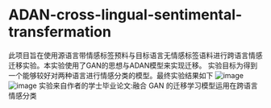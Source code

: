 # ADAN-cross-lingual-sentimental-transfermation
此项目旨在使用源语言带情感标签预料与目标语言无情感标签语料进行跨语言情感迁移实验。本实验使用了GAN的思想与ADAN模型来实现迁移。
实验目标为得到一个能够较好对两种语言进行情感分类的模型。最终实验结果如下
![image](https://user-images.githubusercontent.com/49590747/134512358-a1d2efe9-03dc-41f3-ba62-e5d610c4ad92.png)
![image](https://user-images.githubusercontent.com/49590747/134512467-b1951544-0b2b-4d35-b540-c1d179d53cfb.png)
实验来自作者的学士毕业论文:融合 GAN 的迁移学习模型运用在跨语言情感分类
